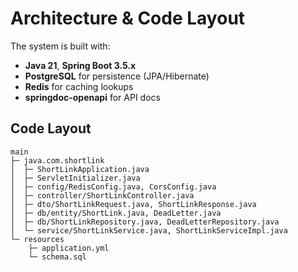 # Architecture & Code Layout

The system is built with:

- **Java 21**, **Spring Boot 3.5.x**
- **PostgreSQL** for persistence (JPA/Hibernate)
- **Redis** for caching lookups
- **springdoc-openapi** for API docs

## Code Layout

```
main
├─ java.com.shortlink
│  ├─ ShortLinkApplication.java
│  ├─ ServletInitializer.java
│  ├─ config/RedisConfig.java, CorsConfig.java
│  ├─ controller/ShortLinkController.java
│  ├─ dto/ShortLinkRequest.java, ShortLinkResponse.java
│  ├─ db/entity/ShortLink.java, DeadLetter.java
│  ├─ db/ShortLinkRepository.java, DeadLetterRepository.java
│  └─ service/ShortLinkService.java, ShortLinkServiceImpl.java
└─ resources
    ├─ application.yml
    └─ schema.sql
```
